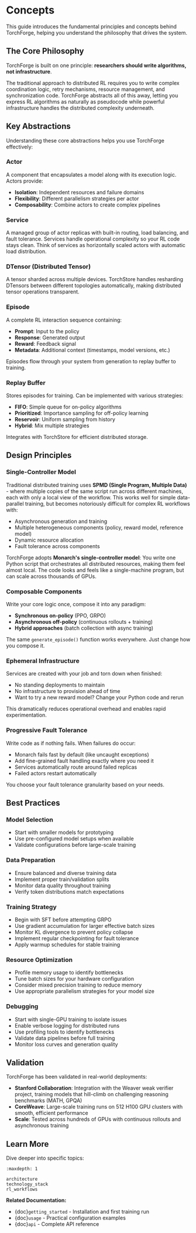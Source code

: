 # Concepts

This guide introduces the fundamental principles and concepts behind TorchForge, helping you understand the philosophy that drives the system.

## The Core Philosophy

TorchForge is built on one principle: **researchers should write algorithms, not infrastructure**.

The traditional approach to distributed RL requires you to write complex coordination logic, retry mechanisms, resource management, and synchronization code. TorchForge abstracts all of this away, letting you express RL algorithms as naturally as pseudocode while powerful infrastructure handles the distributed complexity underneath.

## Key Abstractions

Understanding these core abstractions helps you use TorchForge effectively:

### Actor

A component that encapsulates a model along with its execution logic. Actors provide:
- **Isolation**: Independent resources and failure domains
- **Flexibility**: Different parallelism strategies per actor
- **Composability**: Combine actors to create complex pipelines

### Service

A managed group of actor replicas with built-in routing, load balancing, and fault tolerance. Services handle operational complexity so your RL code stays clean. Think of services as horizontally scaled actors with automatic load distribution.

### DTensor (Distributed Tensor)

A tensor sharded across multiple devices. TorchStore handles resharding DTensors between different topologies automatically, making distributed tensor operations transparent.

### Episode

A complete RL interaction sequence containing:
- **Prompt**: Input to the policy
- **Response**: Generated output
- **Reward**: Feedback signal
- **Metadata**: Additional context (timestamps, model versions, etc.)

Episodes flow through your system from generation to replay buffer to training.

### Replay Buffer

Stores episodes for training. Can be implemented with various strategies:
- **FIFO**: Simple queue for on-policy algorithms
- **Prioritized**: Importance sampling for off-policy learning
- **Reservoir**: Uniform sampling from history
- **Hybrid**: Mix multiple strategies

Integrates with TorchStore for efficient distributed storage.

## Design Principles

### Single-Controller Model

Traditional distributed training uses **SPMD (Single Program, Multiple Data)** - where multiple copies of the same script run across different machines, each with only a local view of the workflow. This works well for simple data-parallel training, but becomes notoriously difficult for complex RL workflows with:
- Asynchronous generation and training
- Multiple heterogeneous components (policy, reward model, reference model)
- Dynamic resource allocation
- Fault tolerance across components

TorchForge adopts **Monarch's single-controller model**: You write one Python script that orchestrates all distributed resources, making them feel almost local. The code looks and feels like a single-machine program, but can scale across thousands of GPUs.

### Composable Components

Write your core logic once, compose it into any paradigm:
- **Synchronous on-policy** (PPO, GRPO)
- **Asynchronous off-policy** (continuous rollouts + training)
- **Hybrid approaches** (batch collection with async training)

The same `generate_episode()` function works everywhere. Just change how you compose it.

### Ephemeral Infrastructure

Services are created with your job and torn down when finished:
- No standing deployments to maintain
- No infrastructure to provision ahead of time
- Want to try a new reward model? Change your Python code and rerun

This dramatically reduces operational overhead and enables rapid experimentation.

### Progressive Fault Tolerance

Write code as if nothing fails. When failures do occur:
- Monarch fails fast by default (like uncaught exceptions)
- Add fine-grained fault handling exactly where you need it
- Services automatically route around failed replicas
- Failed actors restart automatically

You choose your fault tolerance granularity based on your needs.

## Best Practices

### Model Selection

- Start with smaller models for prototyping
- Use pre-configured model setups when available
- Validate configurations before large-scale training

### Data Preparation

- Ensure balanced and diverse training data
- Implement proper train/validation splits
- Monitor data quality throughout training
- Verify token distributions match expectations

### Training Strategy

- Begin with SFT before attempting GRPO
- Use gradient accumulation for larger effective batch sizes
- Monitor KL divergence to prevent policy collapse
- Implement regular checkpointing for fault tolerance
- Apply warmup schedules for stable training

### Resource Optimization

- Profile memory usage to identify bottlenecks
- Tune batch sizes for your hardware configuration
- Consider mixed precision training to reduce memory
- Use appropriate parallelism strategies for your model size

### Debugging

- Start with single-GPU training to isolate issues
- Enable verbose logging for distributed runs
- Use profiling tools to identify bottlenecks
- Validate data pipelines before full training
- Monitor loss curves and generation quality

## Validation

TorchForge has been validated in real-world deployments:

- **Stanford Collaboration**: Integration with the Weaver weak verifier project, training models that hill-climb on challenging reasoning benchmarks (MATH, GPQA)
- **CoreWeave**: Large-scale training runs on 512 H100 GPU clusters with smooth, efficient performance
- **Scale**: Tested across hundreds of GPUs with continuous rollouts and asynchronous training

## Learn More

Dive deeper into specific topics:

```{toctree}
:maxdepth: 1

architecture
technology_stack
rl_workflows
```

**Related Documentation:**
- {doc}`getting_started` - Installation and first training run
- {doc}`usage` - Practical configuration examples
- {doc}`api` - Complete API reference
